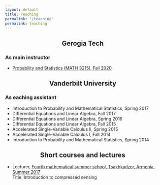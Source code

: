 ```yaml
---
layout: default
title: Teaching
permalink: "/teaching"
permalink: teaching
---
```



##  <center> Gerogia Tech
### As main instructor

* <a href="https://petrosyan.page/fall2020math3215" >Probability and Statistics (MATH 3215), Fall 2020
</a> <br>


##  <center> Vanderbilt University
### As eaching assistant

* Introduction to Probability and Mathematical Statistics, Spring 2017
* Differential Equations and Linear Algebra, Fall 2017
* Differential Equations and Linear Algebra, Spring 2016
* Differential Equations and Linear Algebra, Fall 2015
* Accelerated Single-Variable Calculus II, Spring 2015
* Accelerated Single-Variable Calculus I, Fall 2014
* Introduction to Probability and Mathematical Statistics, Spring 2014

##  <center> Short courses and lectures

* Lecturer, <a href="http://mathschool.ysu.am/mss2017" >Fourth mathematical summer school, Tsakhkadzor, Armenia, Summer 2017
</a> <br>
Title: Introduction to compressed sensing <br>
 